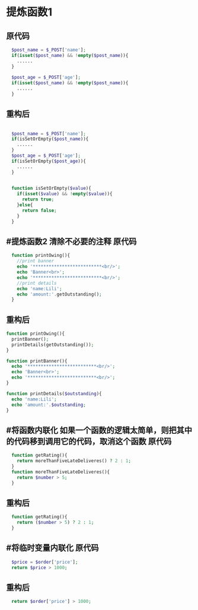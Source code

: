 
# 提炼函数1
原代码
------
```php
  $post_name = $_POST['name'];
  if(isset($post_name) && !empty($post_name)){
    ......
  }
  
  $post_age = $_POST['age'];
  if(isset($post_name) && !empty($post_name)){
    ......
  }
```
重构后
------
```php
  
  $post_name = $_POST['name'];
  if(isSetOrEmpty($post_name)){
    ......
  }
  $post_age = $_POST['age'];
  if(isSetOrEmpty($post_age)){
    ......
  }
   

  function isSetOrEmpty($value){
    if(isset($value) && !empty($value)){
      return true;
    }else{
      return false;
    }
  }
```
#提炼函数2 清除不必要的注释
原代码
------
```php
  function printOwing(){
    //print banner
    echo '**************************<br/>';
    echo 'Banner<br>';
    echo '**************************<br/>';
    //print details
    echo 'name:Lili';
    echo 'amount:'.getOutstanding();
  }
```
重构后
------
```php
function printOwing(){
  printBanner();
  printDetails(getOutstanding());
}

function printBanner(){
  echo '**************************<br/>';
  echo 'Banner<br>';
  echo '**************************<br/>';
}

function printDetails($outstanding){
  echo 'name:Lili';
  echo 'amount:'.$outstanding;
}
```
#将函数内联化
    如果一个函数的逻辑太简单，则把其中的代码移到调用它的代码，取消这个函数
原代码
------
```php
  function getRating(){
    return moreThanFiveLateDeliveres() ? 2 : 1;
  }
  function moreThanFiveLateDeliveres(){
    return $number > 5;
  }
```
重构后
------
```php
  function getRating(){
    return ($number > 5) ? 2 : 1;
  }
```
#将临时变量内联化
原代码
------
```php
  $price = $order['price'];
  return $price > 1000; 
```
重构后
------
```php
  return $order['price'] > 1000;
```
